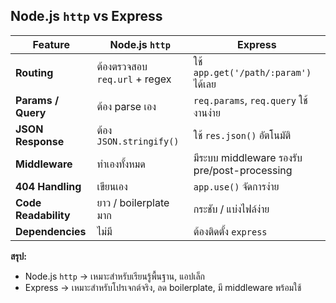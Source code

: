 ## Node.js `http` vs Express

| Feature           | Node.js `http`                | Express |
|---------          |----------------               |---------|
| **Routing**       | ต้องตรวจสอบ `req.url` + regex  | ใช้ `app.get('/path/:param')` ได้เลย 
| **Params / Query**| ต้อง parse เอง                  | `req.params`, `req.query` ใช้งานง่าย 
| **JSON Response** | ต้อง `JSON.stringify()` | ใช้ `res.json()` อัตโนมัติ 
| **Middleware**    | ทำเองทั้งหมด | มีระบบ middleware รองรับ pre/post-processing 
| **404 Handling**  | เขียนเอง | `app.use()` จัดการง่าย   |
| **Code Readability** | ยาว / boilerplate มาก       | กระชับ / แบ่งไฟล์ง่าย 
| **Dependencies**  | ไม่มี                           | ต้องติดตั้ง `express` 

**สรุป:**  
- Node.js `http` → เหมาะสำหรับเรียนรู้พื้นฐาน, แอปเล็ก  
- Express → เหมาะสำหรับโปรเจกต์จริง, ลด boilerplate, มี middleware พร้อมใช้

